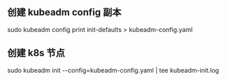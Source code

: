 

## 创建 kubeadm config 副本
sudo kubeadm config print init-defaults > kubeadm-config.yaml

## 创建 k8s 节点
sudo kubeadm init --config=kubeadm-config.yaml | tee kubeadm-init.log


